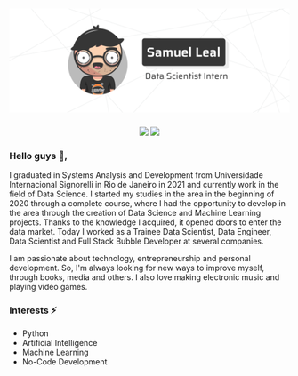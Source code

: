 # ![](https://github.com/osamuelleal/osamuelleal/blob/main/github_header_img.png)

<div>
  <p align="center">
    <a href="https://www.linkedin.com/in/samuel-leal/" target="_blank"><img src="https://img.shields.io/badge/-LinkedIn-%230077B5?style=for-the-badge&logo=linkedin&logoColor=white" target="_blank"></a>
    <a href="https://instagram.com/osamuelleal" target="_blank"><img src="https://img.shields.io/badge/-Instagram-%23E4405F?style=for-the-badge&logo=instagram&logoColor=pink" target="_blank"></a>
</div>






### Hello guys 👋,


I graduated in Systems Analysis and Development from Universidade Internacional Signorelli in Rio de Janeiro in 2021 and currently work in the field of Data Science. I started my studies in the area in the beginning of 2020 through a complete course, where I had the opportunity to develop in the area through the creation of Data Science and Machine Learning projects. Thanks to the knowledge I acquired, it opened doors to enter the data market. Today I worked as a Trainee Data Scientist, Data Engineer, Data Scientist and Full Stack Bubble Developer at several companies.

</ul>
I am passionate about technology, entrepreneurship and personal development. So, I'm always looking for new ways to improve myself, through books, media and others. I also love making electronic music and playing video games.</ul>

### Interests ⚡

<ul>
  <li>Python</li>
  <li>Artificial Intelligence</li>
  <li>Machine Learning</li>
  <li>No-Code Development</li>
  
  
</ul>

<!---### 🧐 My Github stats...

 <div>
   <a href="https://github.com/osamuelleal">
   <img height="175em" src="https://github-readme-stats.vercel.app/api?username=letpires&show_icons=true&theme=radical&include_all_commits=true&count_private=true"/>
   <img height="175em" src="https://github-readme-stats.vercel.app/api/top-langs/?username=letpires&layout=compact&langs_count=16&theme=radical"/>
<div>
--->
  
 
 <!--- ![Snake animation](https://github.com/letpires/letpires/blob/output/github-contribution-grid-snake.svg) --->
